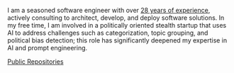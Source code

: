 I am a seasoned software engineer with over [28 years of experience](https://www.linkedin.com/in/samestrin/), actively consulting to architect, develop, and deploy software solutions. In my free time, I am involved in a politically oriented stealth startup that uses AI to address challenges such as categorization, topic grouping, and political bias detection; this role has significantly deepened my expertise in AI and prompt engineering. 

[Public Repositories](https://github.com/samestrin)
